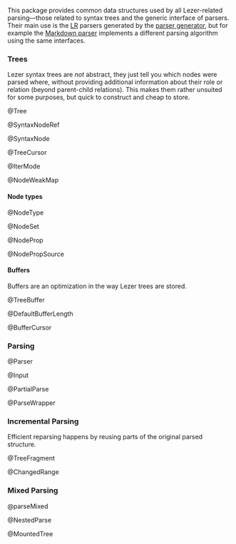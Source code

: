 This package provides common data structures used by all Lezer-related
parsing—those related to syntax trees and the generic interface of
parsers. Their main use is the [LR](#lr) parsers generated by the
[parser generator](#generator), but for example the [Markdown
parser](https://github.com/lezer-parser/markdown) implements a
different parsing algorithm using the same interfaces.

### Trees

Lezer syntax trees are _not_ abstract, they just tell you which nodes
were parsed where, without providing additional information about
their role or relation (beyond parent-child relations). This makes
them rather unsuited for some purposes, but quick to construct and
cheap to store.

@Tree

@SyntaxNodeRef

@SyntaxNode

@TreeCursor

@IterMode

@NodeWeakMap

#### Node types

@NodeType

@NodeSet

@NodeProp

@NodePropSource

#### Buffers

Buffers are an optimization in the way Lezer trees are stored.

@TreeBuffer

@DefaultBufferLength

@BufferCursor

### Parsing

@Parser

@Input

@PartialParse

@ParseWrapper

### Incremental Parsing

Efficient reparsing happens by reusing parts of the original parsed
structure.

@TreeFragment

@ChangedRange

### Mixed Parsing

@parseMixed

@NestedParse

@MountedTree
